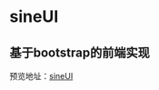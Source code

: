 
# sineUI
## 基于bootstrap的前端实现
预览地址：<a href="https://zjhcsoft.github.io/sineUI" target="_blank">sineUI</a>
